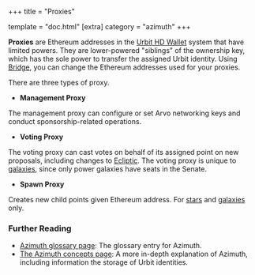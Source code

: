 +++ title = "Proxies"

template = "doc.html" [extra] category = "azimuth" +++

**Proxies** are Ethereum addresses in the [Urbit HD Wallet](../hdwallet) system
that have limited powers. They are lower-powered "siblings" of the ownership
key, which has the sole power to transfer the assigned Urbit identity. Using
[Bridge](../bridge), you can change the Ethereum addresses used for your
proxies.

There are three types of proxy.

- **Management Proxy**

The management proxy can configure or set Arvo networking keys and conduct
sponsorship-related operations.

- **Voting Proxy**

The voting proxy can cast votes on behalf of its assigned point on new
proposals, including changes to [Ecliptic](/docs/glossary/ecliptic). The voting
proxy is unique to [galaxies](/docs/glossary/galaxy), since only power galaxies
have seats in the Senate.

- **Spawn Proxy**

Creates new child points given Ethereum address. For
[stars](/docs/glossary/stars) and [galaxies](/docs/glossary/galaxy) only.


### Further Reading

- [Azimuth glossary page](/docs/glossary/azimuth): The glossary entry for
  Azimuth.
- [The Azimuth concepts page](/docs/azimuth/advanced-azimuth-tools): A more
  in-depth explanation of Azimuth, including information the storage of Urbit
  identities.
